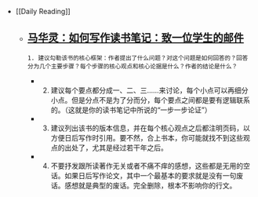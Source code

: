 - [[Daily Reading]]
	- [马华灵：如何写作读书笔记：致一位学生的邮件](https://www.douban.com/note/814934689/)
		-
		  1. 建议勾勒该书的核心框架：作者提出了什么问题？对这个问题是如何回答的？回答分为几个主要步骤？每个步骤的核心观点和核心论据是什么？作者的结论是什么？
		-
		  2. 建议每个要点都分成一、二、三……来讨论，每个小点可以再细分小点。但是分点不是为了分而分，每个要点之间都是要有逻辑联系的。（这就是你的读书笔记中所说的“一步一步论证”）
		-
		  3. 建议列出该书的版本信息，并在每个核心观点之后都注明页码，以方便日后写作时引用。要不然，合上书本，你可能就找不到这些观点的出处了，尤其是经过若干年之后。
		-
		  4. 不要抒发跟所读著作无关或者不痛不痒的感想，这些都是无用的空话。如果日后写作论文，其中一个最基本的要求就是没有一句废话。感想就是典型的废话。完全删除，根本不影响你的行文。